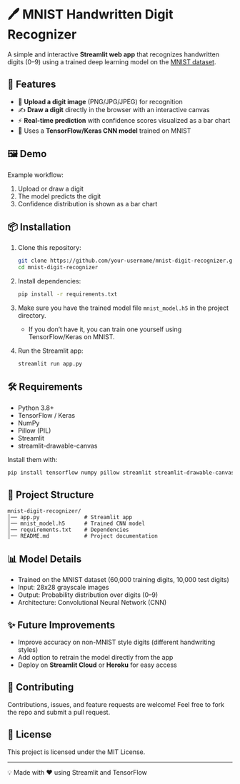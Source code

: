 # 🖊️ MNIST Handwritten Digit Recognizer

A simple and interactive **Streamlit web app** that recognizes handwritten digits (0–9) using a trained deep learning model on the [MNIST dataset](http://yann.lecun.com/exdb/mnist/).

## 🚀 Features
- 📂 **Upload a digit image** (PNG/JPG/JPEG) for recognition  
- ✍️ **Draw a digit** directly in the browser with an interactive canvas  
- ⚡ **Real-time prediction** with confidence scores visualized as a bar chart  
- 🎯 Uses a **TensorFlow/Keras CNN model** trained on MNIST  

## 🖼️ Demo
Example workflow:  
1. Upload or draw a digit  
2. The model predicts the digit  
3. Confidence distribution is shown as a bar chart  


## 📦 Installation
1. Clone this repository:
   ```bash
   git clone https://github.com/your-username/mnist-digit-recognizer.git
   cd mnist-digit-recognizer
   ````

2. Install dependencies:

   ```bash
   pip install -r requirements.txt
   ```

3. Make sure you have the trained model file `mnist_model.h5` in the project directory.

   * If you don’t have it, you can train one yourself using TensorFlow/Keras on MNIST.

4. Run the Streamlit app:

   ```bash
   streamlit run app.py
   ```

## 🛠️ Requirements

* Python 3.8+
* TensorFlow / Keras
* NumPy
* Pillow (PIL)
* Streamlit
* streamlit-drawable-canvas

Install them with:

```bash
pip install tensorflow numpy pillow streamlit streamlit-drawable-canvas
```

## 📂 Project Structure

```
mnist-digit-recognizer/
│── app.py              # Streamlit app
│── mnist_model.h5      # Trained CNN model
│── requirements.txt    # Dependencies
│── README.md           # Project documentation
```

## 📊 Model Details

* Trained on the MNIST dataset (60,000 training digits, 10,000 test digits)
* Input: 28x28 grayscale images
* Output: Probability distribution over digits (0–9)
* Architecture: Convolutional Neural Network (CNN)

## ✨ Future Improvements

* Improve accuracy on non-MNIST style digits (different handwriting styles)
* Add option to retrain the model directly from the app
* Deploy on **Streamlit Cloud** or **Heroku** for easy access

## 🤝 Contributing

Contributions, issues, and feature requests are welcome!
Feel free to fork the repo and submit a pull request.

## 📜 License

This project is licensed under the MIT License.

---

💡 Made with ❤️ using Streamlit and TensorFlow

```
